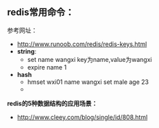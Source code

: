 ## redis常用命令：

参考网址：
- http://www.runoob.com/redis/redis-keys.html
- **string**:
    - set name wangxi  key为name,value为wangxi
    - expire name 1
- **hash**
    -  hmset wxi01 name wangxi set male age 23
    - 

**redis的5种数据结构的应用场景：**
- http://www.cleey.com/blog/single/id/808.html
